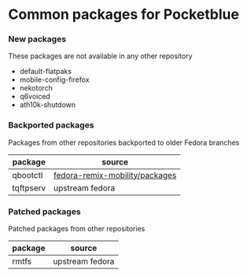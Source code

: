 # Common packages for Pocketblue

### New packages

These packages are not available in any other repository

- default-flatpaks
- mobile-config-firefox
- nekotorch
- q6voiced
- ath10k-shutdown

### Backported packages

Packages from other repositories backported to older Fedora branches

| package | source |
|---------|--------|
| qbootctl | [fedora-remix-mobility/packages](https://github.com/fedora-remix-mobility/packages) |
| tqftpserv | upstream fedora |

### Patched packages

Patched packages from other repositories

| package | source |
|---------|--------|
| rmtfs | upstream fedora |
